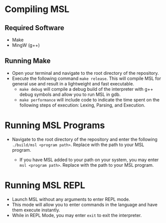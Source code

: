 # Compiling MSL

## Required Software
- Make
- MingW (g++)

## Running Make
- Open your terminal and navigate to the root directory of the repository.
- Execute the following command `make release`. This will compile MSL for general use and result in a lightweight and fast executable.
    - `make debug` will compile a debug build of the interpreter with g++ debug symbols and allow you to run MSL in gdb.
    - `make performance` will include code to indicate the time spent on the following steps of execution: Lexing, Parsing, and Execution.

# Running MSL Programs
- Navigate to the root directory of the repository and enter the following `./build/msl <program path>`. Replace <program path> with the path to your MSL program.
    - If you have MSL added to your path on your system, you may enter `msl <program path>`. Replace <program path> with the path to your MSL program.

# Running MSL REPL
- Launch MSL without any arguments to enter REPL mode.
- This mode will allow you to enter commands in the language and have them execute instantly.
- While in REPL Mode, you may enter `exit` to exit the interpreter.

